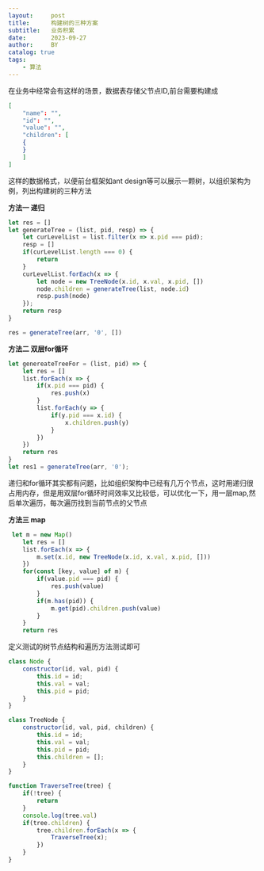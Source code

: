 ```yaml
---
layout:     post
title:      构建树的三种方案
subtitle:   业务积累
date:       2023-09-27
author:     BY
catalog: true
tags:
    - 算法
---
```


在业务中经常会有这样的场景，数据表存储父节点ID,前台需要构建成

```json
[
    "name": "",
    "id": "",
    "value": "",
    "children": [
    {
    }
    ]
]
```

这样的数据格式，以便前台框架如ant design等可以展示一颗树，以组织架构为例，列出构建树的三种方法

**方法一  递归**

```javascript
let res = []
let generateTree = (list, pid, resp) => {
    let curLevelList = list.filter(x => x.pid === pid);
    resp = []
    if(curLevelList.length === 0) {
        return 
    }
    curLevelList.forEach(x => {
        let node = new TreeNode(x.id, x.val, x.pid, [])
        node.children = generateTree(list, node.id)
        resp.push(node)
    });
    return resp
}

res = generateTree(arr, '0', [])
```



**方法二 双层for循环**

```javascript
let genereateTreeFor = (list, pid) => {
    let res = []
    list.forEach(x => {
        if(x.pid === pid) {
            res.push(x)
        }
        list.forEach(y => {
            if(y.pid === x.id) {
                x.children.push(y)
            }
        })
    })
    return res
}
let res1 = generateTree(arr, '0');
```



递归和for循环其实都有问题，比如组织架构中已经有几万个节点，这时用递归很占用内存，但是用双层for循环时间效率又比较低，可以优化一下，用一层map,然后单次遍历，每次遍历找到当前节点的父节点

**方法三 map**

```javascript
 let m = new Map()
    let res = []
    list.forEach(x => {
        m.set(x.id, new TreeNode(x.id, x.val, x.pid, []))
    })
    for(const [key, value] of m) {
        if(value.pid === pid) {
            res.push(value)
        }
        if(m.has(pid)) {
            m.get(pid).children.push(value)
        }
    }
    return res
```

定义测试的树节点结构和遍历方法测试即可

```javascript
class Node {
    constructor(id, val, pid) {
        this.id = id;
        this.val = val;
        this.pid = pid;
    }
}

class TreeNode {
    constructor(id, val, pid, children) {
        this.id = id;
        this.val = val;
        this.pid = pid;
        this.children = [];
    }
}

function TraverseTree(tree) {
    if(!tree) {
        return 
    }
    console.log(tree.val)
    if(tree.children) {
        tree.children.forEach(x => {
            TraverseTree(x);
        })
    }
}
```

